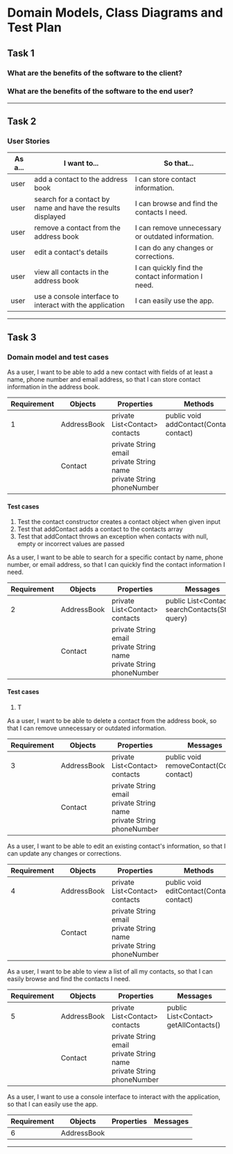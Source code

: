 # Domain Models, Class Diagrams and Test Plan
## Task 1 

### What are the benefits of the software to the client? 
 
### What are the benefits of the software to the end user? 
 
---

## Task 2 
### User Stories 

| As a... | I want to...                                                | So that...                                         |
|---------|-------------------------------------------------------------|----------------------------------------------------|
| user    | add a contact to the address book                           | I can store contact information.                   | 
| user    | search for a contact by name and have the results displayed | I can browse and find the contacts I need.         |
| user    | remove a contact from the address book                      | I can remove unnecessary or outdated information.  |
| user    | edit a contact's details                                    | I can do any changes or corrections.               | 
| user    | view all contacts in the address book                       | I can quickly find the contact information I need. | 
| user    | use a console interface to interact with the application    | I can easily use the app.                          | 
---

## Task 3 
### Domain model and test cases

As a user, I want to be able to add a new contact with fields of at least a name, phone number and email address, so that I can store contact information in the address book.

| Requirement | Objects     | Properties                                                                    | Methods                                  |
|-------------|-------------|-------------------------------------------------------------------------------|------------------------------------------|
| 1           | AddressBook | private List<Contact\> contacts                                               | public void addContact(Contact contact)  |
|             | Contact     | private String email <br> private String name <br> private String phoneNumber |                                          |

#### Test cases
1. Test the contact constructor creates a contact object when given input
2. Test that addContact adds a contact to the contacts array
3. Test that addContact throws an exception when contacts with null, empty or incorrect values are passed

As a user, I want to be able to search for a specific contact by name, phone number, or email address, so that I can quickly find the contact information I need.

| Requirement | Objects     | Properties                                                                    | Messages                                           |
|-------------|-------------|-------------------------------------------------------------------------------|----------------------------------------------------|
| 2           | AddressBook | private List<Contact\> contacts                                               | public List<Contact\> searchContacts(String query) |
|             | Contact     | private String email <br> private String name <br> private String phoneNumber |                                                    |

#### Test cases
1. T

As a user, I want to be able to delete a contact from the address book, so that I can remove unnecessary or outdated information.

| Requirement | Objects     | Properties                                                                    | Messages                                   |
|-------------|-------------|-------------------------------------------------------------------------------|--------------------------------------------|
| 3           | AddressBook | private List<Contact\> contacts                                               | public void removeContact(Contact contact) |
|             | Contact     | private String email <br> private String name <br> private String phoneNumber |                                            |

As a user, I want to be able to edit an existing contact's information, so that I can update any changes or corrections.

| Requirement | Objects     | Properties                                                                    | Methods                                  | 
|-------------|-------------|-------------------------------------------------------------------------------|------------------------------------------|
| 4           | AddressBook | private List<Contact\> contacts                                               | public void editContact(Contact contact) | 
|             | Contact     | private String email <br> private String name <br> private String phoneNumber |                                          |       

As a user, I want to be able to view a list of all my contacts, so that I can easily browse and find the contacts I need.

| Requirement | Objects     | Properties                                                                    | Messages                               | 
|-------------|-------------|-------------------------------------------------------------------------------|----------------------------------------|
| 5           | AddressBook | private List<Contact\> contacts                                               | public List<Contact\> getAllContacts() | 
|             | Contact     | private String email <br> private String name <br> private String phoneNumber |                                        |

As a user, I want to use a console interface to interact with the application, so that I can easily use the app.

| Requirement | Objects     | Properties | Messages |
|-------------|-------------|------------|----------|
| 6           | AddressBook |            |          |

---
